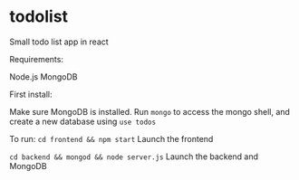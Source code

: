 # todolist
Small todo list app in react


Requirements:

Node.js
MongoDB


First install:

Make sure MongoDB is installed.
Run `mongo` to access the mongo shell, and create a new database using `use todos`

To run: 
`cd frontend && npm start` Launch the frontend 

`cd backend && mongod && node server.js` Launch the backend and MongoDB

